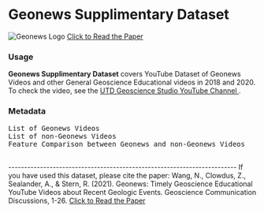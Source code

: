 <h1> Geonews Supplimentary Dataset </h1> 
<img src="https://static.wixstatic.com/media/899be9_73df595b5b884dab86e961efbe8bca1c~mv2.png/v1/fill/w_450,h_123,al_c,q_85,usm_0.66_1.00_0.01,enc_auto/utd%20geonews.png" alt="Geonews Logo">
<a href="https://gc.copernicus.org/preprints/gc-2021-38/"> Click to Read the Paper </a>

<h3> Usage </h3>
<b>Geonews Supplimentary Dataset</b> covers YouTube Dataset of Geonews Videos and other General Geoscience Educational videos in 2018 and 2020. To check the video, see the <a href="https://www.youtube.com/c/UTDGEOSCIENCESTUDIO2021">  UTD Geoscience Studio YouTube Channel </a>. 

<h3> Metadata </h3>
<pre>
List of Geonews Videos
List of non-Geonews Videos
Feature Comparison between Geonews and non-Geonews Videos

</pre>

<div>
------------------------------------------------------------------------
If you have used this dataset, please cite the paper: Wang, N., Clowdus, Z., Sealander, A., & Stern, R. (2021). Geonews: Timely Geoscience Educational YouTube Videos about Recent Geologic Events. Geoscience Communication Discussions, 1-26. <a href="https://gc.copernicus.org/preprints/gc-2021-38/"> Click to Read the Paper </a>
    </div>
